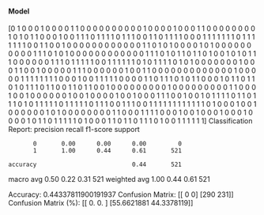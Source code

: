 #### Model
[0 1 0 0 0 1 0 0 0 0 1 1 0 0 0 0 0 0 0 0 0 0 1 0 0 0 0 1 0 0 0 1 1 0 0 0 0
 0 0 0 0 1 0 1 0 1 1 0 0 0 1 0 0 1 1 1 0 1 1 1 1 0 1 1 1 0 0 1 1 0 1 1 1 1
 0 0 0 1 1 1 1 1 1 1 0 1 1 1 1 1 1 1 0 0 1 1 0 0 1 0 0 0 0 0 0 0 0 0 0 0 0
 1 1 0 1 0 1 0 0 0 0 1 0 1 0 0 0 0 0 0 0 0 0 0 1 1 1 0 1 0 1 0 0 0 0 0 0 0
 0 0 0 0 0 1 1 1 0 1 0 1 1 0 1 1 0 1 0 0 1 0 1 0 1 1 1 0 0 0 0 0 0 1 1 1 0
 1 1 1 1 1 0 0 1 1 1 1 1 1 0 1 0 1 1 1 1 0 1 0 1 0 0 0 0 0 0 0 1 0 0 0 1 1
 0 0 1 0 0 0 0 0 1 1 1 0 0 0 0 0 0 1 0 0 1 1 0 0 0 0 0 0 0 0 0 0 0 0 0 1 0
 0 0 0 0 1 1 1 1 1 1 1 1 0 0 0 1 0 0 1 1 1 1 1 0 0 0 0 1 1 0 1 1 1 0 1 0 1
 1 0 0 0 1 0 1 1 0 1 1 0 1 0 1 1 1 0 1 1 0 0 1 1 0 1 1 0 0 1 0 0 0 0 0 0 0
 0 0 1 0 0 0 0 0 0 0 0 0 1 1 0 0 0 1 0 0 1 0 0 0 0 0 0 1 0 0 1 0 0 0 0 1 0
 0 1 0 0 0 1 1 1 0 0 1 0 0 1 0 1 1 1 1 0 1 1 0 1 1 1 0 1 0 1 1 1 1 1 0 1 1
 1 1 1 0 1 1 1 0 0 1 1 1 0 0 1 1 1 1 1 1 1 1 1 1 1 1 0 1 0 0 0 1 0 0 1 0 0
 0 0 0 0 1 0 1 0 0 0 0 0 0 0 0 1 1 0 0 0 1 1 1 1 0 0 0 1 0 0 1 0 0 0 1 0 0
 0 1 0 0 0 0 1 0 1 1 0 1 1 1 1 1 0 1 0 0 0 1 1 0 1 1 0 1 1 1 0 1 0 0 1 1 1
 1 1 1]
Classification Report:
              precision    recall  f1-score   support

           0       0.00      0.00      0.00         0
           1       1.00      0.44      0.61       521

    accuracy                           0.44       521
   macro avg       0.50      0.22      0.31       521
weighted avg       1.00      0.44      0.61       521

Accuracy: 0.44337811900191937
Confusion Matrix:
[[  0   0]
 [290 231]]
Confusion Matrix (%):
[[ 0.         0.       ]
 [55.6621881 44.3378119]]
